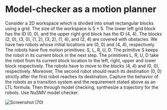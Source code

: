 # Model-checker as a motion planner 

Consider a 2D workspace which is divided into small rectangular blocks using a grid. The size of the
workspace is 5 × 5. The lower left grid block has the ID (0, 0), and the upper right grid block has the ID (4, 4).
The blocks (2, 0), (3, 0), (1, 2), (3, 2), (1, 4), and (2, 4) are covered with obstacles. We have two robots whose
initial locations are (0, 0) and (4, 4), respectively. The robots have five motion primitives: S, L, R, U, D. The
primitive S keeps the robot in its current block in the next step. The primitives L, R, U, D take the robot from
its current block location to the left, right, upper and lower block respectively. The robots have to move to
the blocks (4, 4) and (0, 0), respectively. Moreover, The second robot should reach its destination (0, 0) strictly
after the first robot reaches its destination. Capture the behavior of the robots as a transition system and the
requirement stated above as an LTL formula. Then through model checking, synthesize a trajectory for the
robots. Use NuSMV model checker.

![Screenshot (70)](https://user-images.githubusercontent.com/87232965/144746050-e809af4e-cfa8-42fc-ae12-d75977171500.png)

